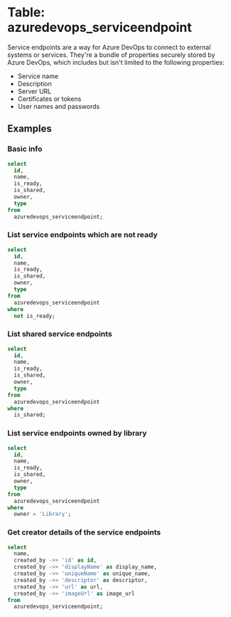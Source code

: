 # Table: azuredevops_serviceendpoint

Service endpoints are a way for Azure DevOps to connect to external systems or services. They're a bundle of properties securely stored by Azure DevOps, which includes but isn't limited to the following properties:

- Service name
- Description
- Server URL
- Certificates or tokens
- User names and passwords

## Examples

### Basic info

```sql
select
  id,
  name,
  is_ready,
  is_shared,
  owner,
  type
from
  azuredevops_serviceendpoint;
```

### List service endpoints which are not ready

```sql
select
  id,
  name,
  is_ready,
  is_shared,
  owner,
  type
from
  azuredevops_serviceendpoint
where
  not is_ready;
```

### List shared service endpoints

```sql
select
  id,
  name,
  is_ready,
  is_shared,
  owner,
  type
from
  azuredevops_serviceendpoint
where
  is_shared;
```

### List service endpoints owned by library

```sql
select
  id,
  name,
  is_ready,
  is_shared,
  owner,
  type
from
  azuredevops_serviceendpoint
where
  owner = 'Library';
```

### Get creator details of the service endpoints

```sql
select
  name,
  created_by ->> 'id' as id,
  created_by ->> 'displayName' as display_name,
  created_by ->> 'uniqueName' as unique_name,
  created_by ->> 'descriptor' as descriptor,
  created_by ->> 'url' as url,
  created_by ->> 'imageUrl' as image_url
from
  azuredevops_serviceendpoint;
```

